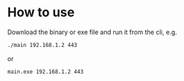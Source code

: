 # How to use
Download the binary or exe file and run it from the cli, e.g. 
```bash
./main 192.168.1.2 443
```
or 
```bash
main.exe 192.168.1.2 443
```
